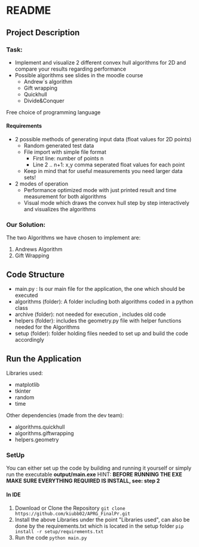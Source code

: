 # README
## Project Description
### Task:

- Implement and visualize 2 different convex hull algorithms for 2D and
compare your results regarding performance 
- Possible algorithms see slides in the moodle course 
  - Andrew´s algorithm 
  - Gift wrapping 
  - Quickhull 
  - Divide&Conquer

Free choice of programming language

#### Requirements
- 2 possible methods of generating input data (float values for 2D points)
  - Random generated test data 
  - File import with simple file format 
    - First line: number of points n 
    - Line 2 .. n+1: x,y comma seperated float values for each point 
  - Keep in mind that for useful measurements you need larger data sets!
- 2 modes of operation 
  - Performance optimized mode with just printed result and time measurement for both algorithms 
  - Visual mode which draws the convex hull step by step interactively and visualizes the algorithms


### Our Solution:

The two Algorithms we have chosen to implement are:
1. Andrews Algorithm
2. Gift Wrapping

## Code Structure
- main.py : Is our main file for the application, the one which should be executed
- algorithms (folder): A folder including both algorithms coded in a python class
- archive (folder): not needed for execution , includes old code
- helpers (folder): includes the geometry.py file with helper functions needed for the Algorithms
- setup (folder): folder holding files needed to set up and build the code accordingly

## Run the Application

Libraries used:
- matplotlib
- tkinter
- random
- time

Other dependencies (made from the dev team):
- algorithms.quickhull
- algorithms.giftwrapping
- helpers.geometry

### SetUp

You can either set up the code by building and running it yourself or simply run the executable **output/main.exe**
HINT: **BEFORE RUNNING THE EXE MAKE SURE EVERYTHING REQUIRED IS INSTALL, see: step 2**

#### In IDE
1. Download or Clone the Repository
        ```git clone https://github.com/kiubb02/APRG_FinalPr.git```
2. Install the above Libraries under the point "Libraries used", can also be done by the requirements.txt which is located in the setup folder
        ```pip install -r setup/requirements.txt```
3. Run the code ```python main.py```



